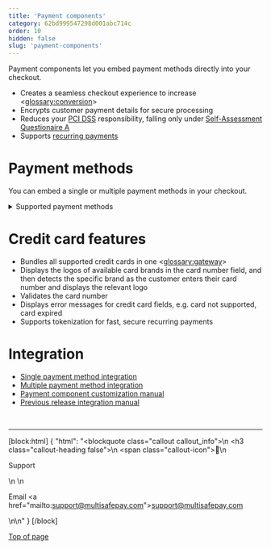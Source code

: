 ```yaml
---
title: 'Payment components'
category: 62bd999547298d001abc714c
order: 10
hidden: false
slug: 'payment-components'
---
```

Payment components let you embed payment methods directly into your checkout.

- Creates a seamless checkout experience to increase <<glossary:conversion>>
- Encrypts customer payment details for secure processing
- Reduces your [PCI DSS](/docs/pci-dss/) responsibility, falling only under [Self-Assessment Questionaire A](https://www.pcisecuritystandards.org/documents/SAQ_A_v3.pdf)
- Supports [recurring payments](/docs/recurring-payments/)

# Payment methods

You can embed a single or multiple payment methods in your checkout.

<details id="supported-payment-methods">
<summary>Supported payment methods</summary>
<br>

- [Bancontact](/docs/bancontact/)
- [Bank Transfer](/docs/bank-transfer/)
- Credit cards:  
    - [American Express](/docs/cards/)
    - [Mastercard](/docs/cards/)
    - [Visa](/docs/cards/)
    - [Maestro](/docs/cards/)
- [iDEAL](/docs/ideal/)
- [PayPal](/docs/paypal/)
- [SEPA Direct Debit](/docs/sepa-direct-debit/)
- [Sofort](/docs/sofort/)

</details>

# Credit card features

- Bundles all supported credit cards in one <<glossary:gateway>>
- Displays the logos of available card brands in the card number field, and then detects the specific brand as the customer enters their card number and displays the relevant logo
- Validates the card number
- Displays error messages for credit card fields, e.g. card not supported, card expired
- Supports tokenization for fast, secure recurring payments

# Integration 

- [Single payment method integration](/docs/payment-component-single/)
- [Multiple payment method integration](/docs/payment-component-multiple/)
- [Payment component customization manual](/docs/payment-component-customization/)
- [Previous release integration manual](/docs/payment-component-previous-release/)
<br>

---

[block:html]
{
  "html": "<blockquote class=\"callout callout_info\">\n    <h3 class=\"callout-heading false\">\n        <span class=\"callout-icon\">💬</span>\n        <p>Support</p>\n    </h3>\n    <p>Email <a href=\"mailto:support@multisafepay.com\">support@multisafepay.com</a></p>\n</blockquote>\n"
}
[/block]

[Top of page](#)